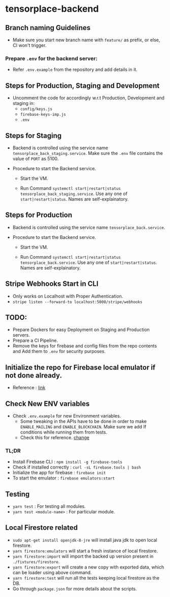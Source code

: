 # tensorplace-backend


## Branch naming Guidelines
- Make sure you start new branch name with `feature/` as prefix, or else, CI won't trigger.
### Prepare `.env` for the backend server:
- Refer `.env.example` from the repository and add details in it.

## Steps for Production, Staging and Development
- Uncomment the code for accordingly w.r.t Production, Development and staging in:
    - `config/keys.js`
    - `firebase-keys-imp.js`
    - `.env`

## Steps for Staging
- Backend is controlled using the service name `tensorplace_back_staging.service`. Make sure the `.env` file contains the value of `PORT` as 5100.

- Procedure to start the Backend service.

    - Start the VM.

    - Run Command `systemctl start|restart|status tensorplace_back_staging.service`. Use any one of `start|restart|status`. Names are self-explainatory.


## Steps for Production
- Backend is controlled using the service name `tensorplace_back.service`.

- Procedure to start the Backend service.

    - Start the VM.

    - Run Command `systemctl start|restart|status tensorplace_back.service`. Use any one of `start|restart|status`. Names are self-explainatory.

## Stripe Webhooks Start in CLI
- Only works on Localhost with Proper Authentication.
- `stripe listen --forward-to localhost:5000/stripe/webhooks`

## TODO:
- Prepare Dockers for easy Deployment on Staging and Production servers.
- Prepare a CI Pipeline.
- Remove the keys for firebase and config files from the repo contents and Add them to `.env` for security purposes.

## Initialize the repo for Firebase local emulator if not done already.
- Reference : [link](https://firebase.google.com/docs/emulator-suite/connect_and_prototype)

## Check New ENV variables
- Check `.env.example` for new Environment variables.
    - Some tweaking in the APIs have to be done in order to make `ENABLE_MAILING` and `ENABLE_BLOCKCHAIN`. Make sure we add If conditions while running them from tests.
    - Check this for reference. [change](https://github.com/Tensorplace-io/tensorplace-backend/blob/011f903cd255c7e056c7e2a4d8465fbac944fd94/api/controllers/user-api.js#L444)

### TL;DR
- Install Firebase CLI : `npm install -g firebase-tools`
- Check if installed correctly : `curl -sL firebase.tools | bash`
- Initialize the app for firebase : `firebase init`
- To start the emulator : `firebase emulators:start`

## Testing
- `yarn test` : For testing all modules.
- `yarn test <module-name>` : For particular module.

## Local Firestore related
- `sudo apt-get install openjdk-8-jre` will install java jdk to open local firestore.
- `yarn firestore:emulators` will start a fresh instance of local firestore.
- `yarn firestore:import` will import the backed up version present in `./fixtures/firestore`.
- `yarn firestore:export` will create a new copy with exported data, which can be loader using above command.
- `yarn firestore:test` will run all the tests keeping local firestore as the DB.
- Go through `package.json` for more details about the scripts.